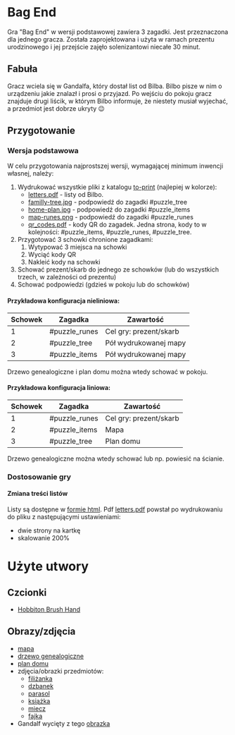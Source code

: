 # Bag End

Gra "Bag End" w wersji podstawowej zawiera 3 zagadki. Jest przeznaczona dla jednego gracza. Została zaprojektowana i użyta w ramach prezentu urodzinowego i jej przejście zajęło solenizantowi niecałe 30 minut.

## Fabuła

Gracz wciela się w Gandalfa, który dostał list od Bilba. Bilbo pisze w nim o urządzeniu jakie znalazł i prosi o przyjazd. Po wejściu do pokoju gracz znajduje drugi liścik, w którym Bilbo informuje, że niestety musiał wyjechać, a przedmiot jest dobrze ukryty :wink:

## Przygotowanie

### Wersja podstawowa

W celu przygotowania najprostszej wersji, wymagającej minimum inwencji własnej, należy:
1. Wydrukować wszystkie pliki z katalogu [to-print](to-print/) (najlepiej w kolorze):
    - [letters.pdf](to-print/letters.pdf) - listy od Bilbo. 
    - [familly-tree.jpg](to-print/familly-tree.jpg) - podpowiedź do zagadki #puzzle_tree
    - [home-plan.jpg](to-print/home-plan.jpg) - podpowiedź do zagadki #puzzle_items
    - [map-runes.png](to-print/map-runes.png) - podpowiedź do zagadki #puzzle_runes
    - [qr_codes.pdf](to-print/qr_codes.pdf) - kody QR do zagadek. Jedna strona, kody to w kolejności: #puzzle_items, #puzzle_runes, #puzzle_tree. 
1. Przygotować 3 schowki chronione zagadkami:
    1. Wytypować 3 miejsca na schowki
    2. Wyciąć kody QR
    3. Nakleić kody na schowki
1. Schować prezent/skarb do jednego ze schowków (lub do wszystkich trzech, w zależności od prezentu)
1. Schować podpowiedzi (gdzieś w pokoju lub do schowków)

#### Przykładowa konfiguracja nieliniowa:

|   Schowek	|  Zagadka 	        |  Zawartość 	            |
|---	    |---	            |---	                    |
|   1	    | #puzzle_runes  	|  Cel gry: prezent/skarb 	|
|   2	    | #puzzle_tree  	|  Pół wydrukowanej mapy 	|
|   3	    | #puzzle_items  	|  Pół wydrukowanej mapy 	|

Drzewo genealogiczne i plan domu można wtedy schować w pokoju.

#### Przykładowa konfiguracja liniowa:

|   Schowek	|  Zagadka 	        |  Zawartość 	            |
|---	    |---	            |---	                    |
|   1	    | #puzzle_runes  	|  Cel gry: prezent/skarb 	|
|   2	    | #puzzle_items  	|  Mapa  	                |
|   3	    | #puzzle_tree  	|  Plan domu             	|

Drzewo genealogiczne można wtedy schować lub np. powiesić na ścianie.

### Dostosowanie gry

#### Zmiana treści listów

Listy są dostępne w [formie html](src/letters.html). Pdf [letters.pdf](to-print/letters.pdf) powstał po wydrukowaniu do pliku z następującymi ustawieniami:
* dwie strony na kartkę
* skalowanie 200%

# Użyte utwory

## Czcionki

* [Hobbiton Brush Hand](https://www.dafont.com/font-comment.php?file=hobbiton_brush_hand)


## Obrazy/zdjęcia

* [mapa](http://tolkiengateway.net/wiki/File:J.R.R._Tolkien_-_Thror%27s_map.jpg)
* [drzewo genealogiczne](https://www.facebook.com/danielreeveartist/photos/the-baggins-family-tree-this-is-in-the-hobbit-the-one-used-in-lotr-included-the-/271846192960230/)
* [plan domu](https://www.reddit.com/r/lotr/comments/q7deqi/bilbos_lovely_hole_is_finished_d_details_in/)
* zdjęcia/obrazki przedmiotów:
    * [filiżanka](http://www.as.cmielow.com.pl/pl/filizanki/448-filizanka-cmielow.html#/39-reczna_dedykacja-bez_dedykacji)
    * [dzbanek](http://www.as.cmielow.com.pl/pl/dzbanki/1017-dzbanek-matylda-dekoracja-zloty-pasek.html)
    * [parasol](https://www.publicdomainpictures.net/pl/view-image.php?image=142815&picture=parasol)
    * [książka](https://www.maxpixel.net/Knowledge-Learning-Library-Reading-Literature-Book-154254)
    * [miecz](https://commons.m.wikimedia.org/wiki/File:Sword_01.svg)
    * [fajka](https://commons.m.wikimedia.org/wiki/File:Smoking_pipe.png)
* Gandalf wycięty z tego [obrazka](https://pixabay.com/pl/illustrations/stypendium-hobbit-hobbici-5638589/)
